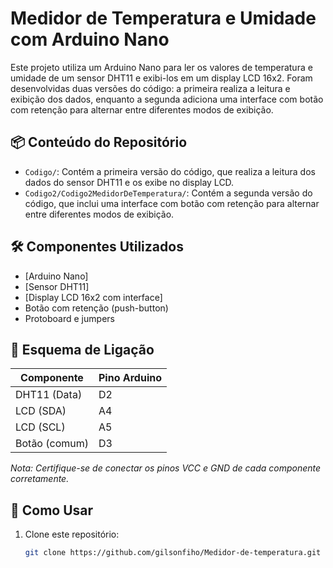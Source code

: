 # Medidor de Temperatura e Umidade com Arduino Nano

Este projeto utiliza um Arduino Nano para ler os valores de temperatura e umidade de um sensor DHT11 e exibi-los em um display LCD 16x2. Foram desenvolvidas duas versões do código: a primeira realiza a leitura e exibição dos dados, enquanto a segunda adiciona uma interface com botão com retenção para alternar entre diferentes modos de exibição.


## 📦 Conteúdo do Repositório

- `Codigo/`: Contém a primeira versão do código, que realiza a leitura dos dados do sensor DHT11 e os exibe no display LCD.
- `Codigo2/Codigo2MedidorDeTemperatura/`: Contém a segunda versão do código, que inclui uma interface com botão com retenção para alternar entre diferentes modos de exibição.

## 🛠️ Componentes Utilizados

- [Arduino Nano]
- [Sensor DHT11]
- [Display LCD 16x2 com interface]
- Botão com retenção (push-button)
- Protoboard e jumpers

## 🔌 Esquema de Ligação

| Componente        | Pino Arduino |
|-------------------|--------------|
| DHT11 (Data)      | D2           |
| LCD (SDA)         | A4           |
| LCD (SCL)         | A5           |
| Botão (comum)     | D3           |

*Nota: Certifique-se de conectar os pinos VCC e GND de cada componente corretamente.*

## 🚀 Como Usar

1. Clone este repositório:
   ```bash
   git clone https://github.com/gilsonfiho/Medidor-de-temperatura.git
